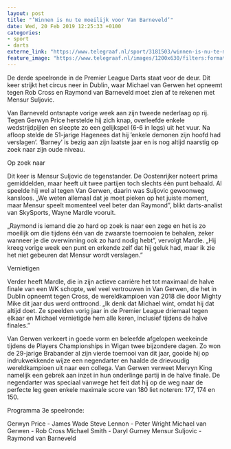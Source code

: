 ```yaml
---
layout: post
title: "’Winnen is nu te moeilijk voor Van Barneveld’"
date: Wed, 20 Feb 2019 12:25:33 +0100
categories: 
- sport 
- darts 
externe_link: "https://www.telegraaf.nl/sport/3181503/winnen-is-nu-te-moeilijk-voor-van-barneveld"
feature_image: "https://www.telegraaf.nl/images/1200x630/filters:format(jpeg):quality(80)/cdn-kiosk-api.telegraaf.nl/3cc3a2c2-3502-11e9-89d5-9545b518e8d2.jpg"
---
```


<p class="intro">De derde speelronde in de Premier League Darts staat voor de deur. Dit keer strijkt het circus neer in Dublin, waar Michael van Gerwen het opneemt tegen Rob Cross en Raymond van Barneveld moet zien af te rekenen met Mensur Suljovic.</p> <p>Van Barneveld ontsnapte vorige week aan zijn tweede nederlaag op rij. Tegen Gerwyn Price herstelde hij zich knap, overleefde enkele wedstrijdpijlen en sleepte zo een gelijkspel (6-6 in legs) uit het vuur. Na afloop stelde de 51-jarige Hagenees dat hij ’enkele demonen zijn hoofd had verslagen’. ’Barney’ is bezig aan zijn laatste jaar en is nog altijd naarstig op zoek naar zijn oude niveau.</p><p>Op zoek naar</p><p>Dit keer is Mensur Suljovic de tegenstander. De Oostenrijker noteert prima gemiddelden, maar heeft uit twee partijen toch slechts één punt behaald. Al speelde hij wel al tegen Van Gerwen, daarin was Suljovic gewoonweg kansloos. „We weten allemaal dat je moet pieken op het juiste moment, maar Mensur speelt momenteel veel beter dan Raymond”, blikt darts-analist van SkySports, Wayne Mardle vooruit.</p><p>„Raymond is iemand die zo hard op zoek is naar een zege en het is zo moeilijk om die tijdens één van de zwaarste toernooien te behalen, zeker wanneer je die overwinning ook zo hard nodig hebt”, vervolgt Mardle. „Hij kreeg vorige week een punt en erkende zelf dat hij geluk had, maar ik zie het niet gebeuren dat Mensur wordt verslagen.”</p><p>Vernietigen</p><p>Verder heeft Mardle, die in zijn actieve carrière het tot maximaal de halve finale van een WK schopte, wel veel vertrouwen in Van Gerwen, die het in Dublin opneemt tegen Cross, de wereldkampioen van 2018 die door Mighty Mike dit jaar dus werd onttroond. „Ik denk dat Michael wint, omdat hij dat altijd doet. Ze speelden vorig jaar in de Premier League driemaal tegen elkaar en Michael vernietigde hem alle keren, inclusief tijdens de halve finales.”</p><p>Van Gerwen verkeert in goede vorm en beleefde afgelopen weekeinde tijdens de Players Championships in Wigan twee bijzondere dagen. Zo won de 29-jarige Brabander al zijn vierde toernooi van dit jaar, gooide hij op indrukwekkende wijze een negendarter en haalde de drievoudig wereldkampioen uit naar een collega. Van Gerwen verweet Mervyn King namelijk een gebrek aan inzet in hun onderlinge partij in de halve finale. De negendarter was speciaal vanwege het feit dat hij op de weg naar de perfecte leg geen enkele maximale score van 180 liet noteren: 177, 174 en 150.</p><p>Programma 3e speelronde:</p><p>Gerwyn Price - James Wade
Steve Lennon - Peter Wright
Michael van Gerwen - Rob Cross
Michael Smith - Daryl Gurney
Mensur Suljovic - Raymond van Barneveld</p>
